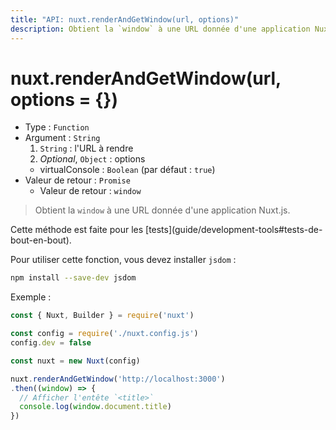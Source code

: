 ```yaml
---
title: "API: nuxt.renderAndGetWindow(url, options)"
description: Obtient la `window` à une URL donnée d'une application Nuxt.js.
---
```


# nuxt.renderAndGetWindow(url, options = {})

- Type : `Function`
- Argument : `String`
  1. `String` : l'URL à rendre
  2. *Optional*, `Object` : options
    - virtualConsole : `Boolean` (par défaut : `true`)
- Valeur de retour : `Promise`
  - Valeur de retour : `window`

> Obtient la `window` à une URL donnée d'une application Nuxt.js.

<p class="Alert Alert--info">Cette méthode est faite pour les [tests](guide/development-tools#tests-de-bout-en-bout).</p>

Pour utiliser cette fonction, vous devez installer `jsdom` :

```bash
npm install --save-dev jsdom
```

Exemple :

```js
const { Nuxt, Builder } = require('nuxt')

const config = require('./nuxt.config.js')
config.dev = false

const nuxt = new Nuxt(config)

nuxt.renderAndGetWindow('http://localhost:3000')
.then((window) => {
  // Afficher l'entête `<title>`
  console.log(window.document.title)
})
```

